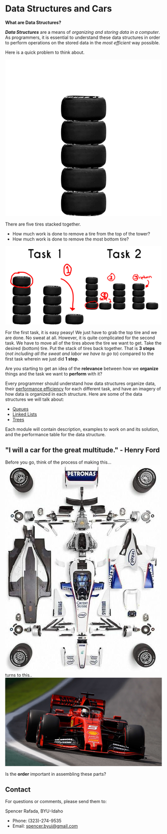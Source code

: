 # Data Structures and Cars

**What are Data Structures?**

***Data Structures*** are a means of *organizing and storing data in a computer*. As programmers, it is essential to understand these data structures in order to perform operations on the stored data in the *most efficient* way possible.

Here is a quick problem to think about. 

![An image of five tires stacked together](images/tires-00.jpg)

There are five tires stacked together. 
- How much work is done to remove a tire from the top of the tower?
- How much work is done to remove the most bottom tire?

![An image of tires and work](images/tires-01.jpg)

For the first task, it is easy peasy! We just have to grab the top tire and we are done. No sweat at all. However, it is quite complicated for the second task. We have to move all of the tires above the tire we want to get. Take the desired (bottom) tire. Put the stack of tires back together. That is **3 steps** (*not including all the sweat and labor we have to go to*) compared to the first task wherein we just did **1 step**.

Are you starting to get an idea of the **relevance** between how we **organize** things and the task we want to **perform** with it?

Every programmer should understand how data structures organize data, their [performance efficiency](0.5-performance.md) for each different task, and have an imagery of how data is organized in each structure. Here are some of the data structures we will talk about:
- [Queues](1-queue.md)
- [Linked Lists](2-linkedlist.md)
- [Trees](3-trees.md)

Each module will contain description, examples to work on and its solution, and the performance table for the data structure.

## "I will a car for the great multitude." - Henry Ford

Before you go, think of the process of making this...
![car parts](images/car-00.jpg)
turns to this..
![car](images/car-01.jpg)

Is the **order** important in assembling these parts?

## Contact

For questions or comments, please send them to:

Spencer Rafada, BYU-Idaho

* Phone: (323)-274-9535
* Email: spencer.byui@gmail.com